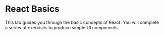 # React Basics

This lab guides you through the basic concepts of React. You will complete a series of exercises to produce simple UI components.